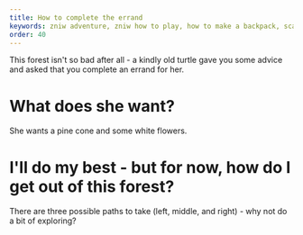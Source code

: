 ```yaml
---
title: How to complete the errand
keywords: zniw adventure, zniw how to play, how to make a backpack, scattered woods zniw, zniw pine cone, zniw white flowers
order: 40
---
```


This forest isn't so bad after all - a kindly old turtle gave you some advice and asked that you complete an errand for her.

# What does she want?
She wants a pine cone and some white flowers.


#


# I'll do my best - but for now, how do I get out of this forest?
There are three possible paths to take (left, middle, and right) - why not do a bit of exploring?